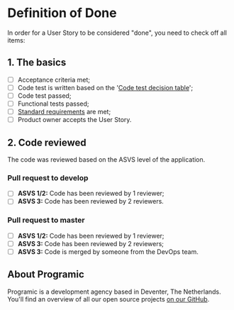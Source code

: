 # Definition of Done
In order for a User Story to be considered "done", you need to check off all items:

## 1. The basics
- [ ] Acceptance criteria met;
- [ ] Code test is written based on the '[Code test decision table](/code-test-decision-table)';
- [ ] Code test passed;
- [ ] Functional tests passed;
- [ ] [Standard requirements](/standard-requirements) are met;
- [ ] Product owner accepts the User Story.

## 2. Code reviewed
The code was reviewed based on the ASVS level of the application.

### Pull request to develop

- [ ] **ASVS 1/2:** Code has been reviewed by 1 reviewer;
- [ ] **ASVS 3:** Code has been reviewed by 2 reviewers.

### Pull request to master

- [ ] **ASVS 1/2:** Code has been reviewed by 1 reviewer;
- [ ] **ASVS 3:** Code has been reviewed by 2 reviewers;
- [ ] **ASVS 3:** Code is merged by someone from the DevOps team.

## About Programic

Programic is a development agency based in Deventer, The Netherlands. You'll find an overview of all our open source projects [on our GitHub](https://github.com/programic).